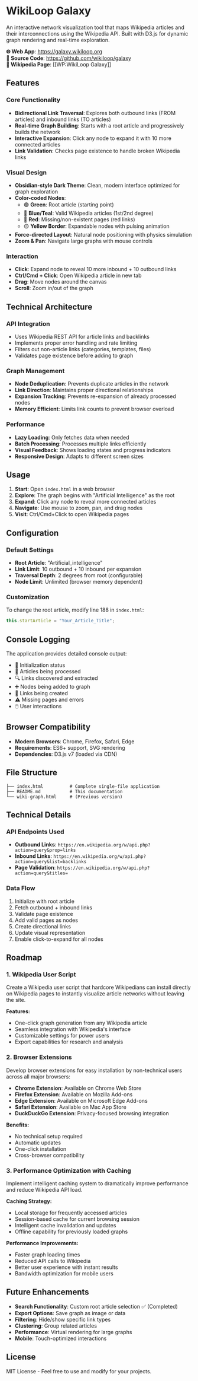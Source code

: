 # WikiLoop Galaxy

An interactive network visualization tool that maps Wikipedia articles and their interconnections using the Wikipedia API. Built with D3.js for dynamic graph rendering and real-time exploration.

**🌐 Web App**: https://galaxy.wikiloop.org  
**📁 Source Code**: https://github.com/wikiloop/galaxy  
**📖 Wikipedia Page**: [[WP:WikiLoop Galaxy]]

## Features

### Core Functionality
- **Bidirectional Link Traversal**: Explores both outbound links (FROM articles) and inbound links (TO articles)
- **Real-time Graph Building**: Starts with a root article and progressively builds the network
- **Interactive Expansion**: Click any node to expand it with 10 more connected articles
- **Link Validation**: Checks page existence to handle broken Wikipedia links

### Visual Design
- **Obsidian-style Dark Theme**: Clean, modern interface optimized for graph exploration
- **Color-coded Nodes**:
  - 🟢 **Green**: Root article (starting point)
  - 🔵 **Blue/Teal**: Valid Wikipedia articles (1st/2nd degree)
  - 🔴 **Red**: Missing/non-existent pages (red links)
  - 🟡 **Yellow Border**: Expandable nodes with pulsing animation
- **Force-directed Layout**: Natural node positioning with physics simulation
- **Zoom & Pan**: Navigate large graphs with mouse controls

### Interaction
- **Click**: Expand node to reveal 10 more inbound + 10 outbound links
- **Ctrl/Cmd + Click**: Open Wikipedia article in new tab
- **Drag**: Move nodes around the canvas
- **Scroll**: Zoom in/out of the graph

## Technical Architecture

### API Integration
- Uses Wikipedia REST API for article links and backlinks
- Implements proper error handling and rate limiting
- Filters out non-article links (categories, templates, files)
- Validates page existence before adding to graph

### Graph Management
- **Node Deduplication**: Prevents duplicate articles in the network
- **Link Direction**: Maintains proper directional relationships
- **Expansion Tracking**: Prevents re-expansion of already processed nodes
- **Memory Efficient**: Limits link counts to prevent browser overload

### Performance
- **Lazy Loading**: Only fetches data when needed
- **Batch Processing**: Processes multiple links efficiently
- **Visual Feedback**: Shows loading states and progress indicators
- **Responsive Design**: Adapts to different screen sizes

## Usage

1. **Start**: Open `index.html` in a web browser
2. **Explore**: The graph begins with "Artificial Intelligence" as the root
3. **Expand**: Click any node to reveal more connected articles
4. **Navigate**: Use mouse to zoom, pan, and drag nodes
5. **Visit**: Ctrl/Cmd+Click to open Wikipedia pages

## Configuration

### Default Settings
- **Root Article**: "Artificial_intelligence"
- **Link Limit**: 10 outbound + 10 inbound per expansion
- **Traversal Depth**: 2 degrees from root (configurable)
- **Node Limit**: Unlimited (browser memory dependent)

### Customization
To change the root article, modify line 188 in `index.html`:
```javascript
this.startArticle = "Your_Article_Title";
```

## Console Logging

The application provides detailed console output:
- 🚀 Initialization status
- 📖 Articles being processed
- 🔍 Links discovered and extracted
- ➕ Nodes being added to graph
- 🔗 Links being created
- ⚠️ Missing pages and errors
- 🖱️ User interactions

## Browser Compatibility

- **Modern Browsers**: Chrome, Firefox, Safari, Edge
- **Requirements**: ES6+ support, SVG rendering
- **Dependencies**: D3.js v7 (loaded via CDN)

## File Structure

```
├── index.html          # Complete single-file application
├── README.md           # This documentation
└── wiki-graph.html     # (Previous version)
```

## Technical Details

### API Endpoints Used
- **Outbound Links**: `https://en.wikipedia.org/w/api.php?action=query&prop=links`
- **Inbound Links**: `https://en.wikipedia.org/w/api.php?action=query&list=backlinks`
- **Page Validation**: `https://en.wikipedia.org/w/api.php?action=query&titles=`

### Data Flow
1. Initialize with root article
2. Fetch outbound + inbound links
3. Validate page existence
4. Add valid pages as nodes
5. Create directional links
6. Update visual representation
7. Enable click-to-expand for all nodes

## Roadmap

### 1. Wikipedia User Script
Create a Wikipedia user script that hardcore Wikipedians can install directly on Wikipedia pages to instantly visualize article networks without leaving the site.

**Features:**
- One-click graph generation from any Wikipedia article
- Seamless integration with Wikipedia's interface
- Customizable settings for power users
- Export capabilities for research and analysis

### 2. Browser Extensions
Develop browser extensions for easy installation by non-technical users across all major browsers:

- **Chrome Extension**: Available on Chrome Web Store
- **Firefox Extension**: Available on Mozilla Add-ons
- **Edge Extension**: Available on Microsoft Edge Add-ons
- **Safari Extension**: Available on Mac App Store
- **DuckDuckGo Extension**: Privacy-focused browsing integration

**Benefits:**
- No technical setup required
- Automatic updates
- One-click installation
- Cross-browser compatibility

### 3. Performance Optimization with Caching
Implement intelligent caching system to dramatically improve performance and reduce Wikipedia API load.

**Caching Strategy:**
- Local storage for frequently accessed articles
- Session-based cache for current browsing session
- Intelligent cache invalidation and updates
- Offline capability for previously loaded graphs

**Performance Improvements:**
- Faster graph loading times
- Reduced API calls to Wikipedia
- Better user experience with instant results
- Bandwidth optimization for mobile users

## Future Enhancements

- **Search Functionality**: Custom root article selection ✅ (Completed)
- **Export Options**: Save graph as image or data
- **Filtering**: Hide/show specific link types
- **Clustering**: Group related articles
- **Performance**: Virtual rendering for large graphs
- **Mobile**: Touch-optimized interactions

## License

MIT License - Feel free to use and modify for your projects.